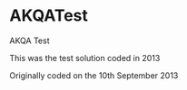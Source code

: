 # AKQATest
AKQA Test

This was the test solution coded in 2013

Originally coded on the 10th September 2013
